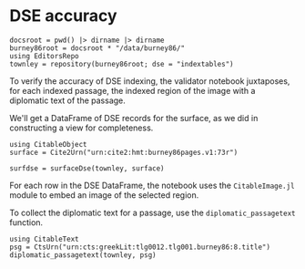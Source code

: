 # DSE accuracy

```@setup dse
docsroot = pwd() |> dirname |> dirname
burney86root = docsroot * "/data/burney86/"
using EditorsRepo
townley = repository(burney86root; dse = "indextables")
```

To verify the accuracy of DSE indexing, the validator notebook juxtaposes, for each indexed passage, the indexed region of the image with a diplomatic text of the passage.


We'll get a DataFrame of DSE records for the surface, as we did in constructing a view for completeness.

```@example dse
using CitableObject
surface = Cite2Urn("urn:cite2:hmt:burney86pages.v1:73r")

surfdse = surfaceDse(townley, surface)
```


For each row in the DSE DataFrame, the notebook uses the `CitableImage.jl` module to embed an image of the selected region.

To collect the diplomatic text for a passage, use the `diplomatic_passagetext` function.


```@example dse
using CitableText
psg = CtsUrn("urn:cts:greekLit:tlg0012.tlg001.burney86:8.title")
diplomatic_passagetext(townley, psg)
```